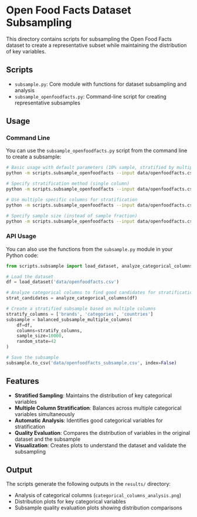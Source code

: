 # Open Food Facts Dataset Subsampling

This directory contains scripts for subsampling the Open Food Facts dataset to create a representative subset while maintaining the distribution of key variables.

## Scripts

- `subsample.py`: Core module with functions for dataset subsampling and analysis
- `subsample_openfoodfacts.py`: Command-line script for creating representative subsamples

## Usage

### Command Line

You can use the `subsample_openfoodfacts.py` script from the command line to create a subsample:

```bash
# Basic usage with default parameters (10% sample, stratified by multiple columns)
python -m scripts.subsample_openfoodfacts --input data/openfoodfacts.csv --output data/openfoodfacts_subsample.csv

# Specify stratification method (single column)
python -m scripts.subsample_openfoodfacts --input data/openfoodfacts.csv --output data/openfoodfacts_subsample.csv --method single --stratify-column categories

# Use multiple specific columns for stratification
python -m scripts.subsample_openfoodfacts --input data/openfoodfacts.csv --output data/openfoodfacts_subsample.csv --method multiple --stratify-columns brands categories countries

# Specify sample size (instead of sample fraction)
python -m scripts.subsample_openfoodfacts --input data/openfoodfacts.csv --output data/openfoodfacts_subsample.csv --sample-size 10000
```

### API Usage

You can also use the functions from the `subsample.py` module in your Python code:

```python
from scripts.subsample import load_dataset, analyze_categorical_columns, balanced_subsample_multiple_columns

# Load the dataset
df = load_dataset('data/openfoodfacts.csv')

# Analyze categorical columns to find good candidates for stratification
strat_candidates = analyze_categorical_columns(df)

# Create a stratified subsample based on multiple columns
stratify_columns = ['brands', 'categories', 'countries']
subsample = balanced_subsample_multiple_columns(
    df=df,
    columns=stratify_columns,
    sample_size=10000,
    random_state=42
)

# Save the subsample
subsample.to_csv('data/openfoodfacts_subsample.csv', index=False)
```

## Features

- **Stratified Sampling**: Maintains the distribution of key categorical variables
- **Multiple Column Stratification**: Balances across multiple categorical variables simultaneously
- **Automatic Analysis**: Identifies good categorical variables for stratification
- **Quality Evaluation**: Compares the distribution of variables in the original dataset and the subsample
- **Visualization**: Creates plots to understand the dataset and validate the subsampling

## Output

The scripts generate the following outputs in the `results/` directory:

- Analysis of categorical columns (`categorical_columns_analysis.png`)
- Distribution plots for key categorical variables
- Subsample quality evaluation plots showing distribution comparisons
